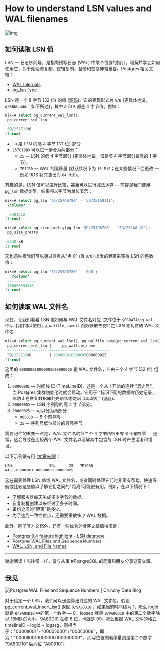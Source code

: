 # How to understand LSN values and WAL filenames

![img](https://gitlab.com/postgres-ai/postgresql-consulting/postgres-howtos/-/raw/main/files/0009_cover.png)

## 如何读取 LSN 值

LSN — 日志序列号，是指向预写日志 (WAL) 中某个位置的指针。理解并学会如何使用它，对于处理流复制、逻辑复制、备份和恢复非常重要。Postgres 相关文档：

- [WAL Internals](https://postgresql.org/docs/current/wal-internals.html)
- [pg_lsn Type](https://postgresql.org/docs/current/datatype-pg-lsn.html)

LSN 是一个 8 字节 (32 位) 的值 ([源码](https://gitlab.com/postgres/postgres/blob/4f2994647ff1e1209829a0085ca0c8d237dbbbb4/src/include/access/xlogdefs.h#L17))。它的表现形式为 `A/B` (更具体地说，`A/BBbbbbbb`，如下所述)，其中 `A` 和 `B` 都是 4 字节值。例如：

```sql
nik=# select pg_current_wal_lsn();
 pg_current_wal_lsn
--------------------
 5D/257E19B0
(1 row)
```

- `5D` 是 LSN 的高 4 字节 (32 位) 部分
- `257E19B0` 可以进一步分为两部分：
  - `25` — LSN 的低 4 字节部分 (更具体地说，仅是该 4 字节部分最高的 1 字节)。
  - `7E19B0` — WAL 的偏移量 (默认情况下为 `16 MiB`；在某些情况下会更改 — 例如 RDS 将其更改为 `64 MiB`)。

有趣的是，LSN 值可以进行比较，甚至可以进行减法运算 — 前提是我们使用 `pg_lsn` 数据类型。结果将以字节为单位表示：

```sql
nik=# select pg_lsn '5D/257D6780' - '5D/251A8118';
 ?column?
----------
  6481512
(1 row)

nik=# select pg_size_pretty(pg_lsn '5D/257D6780' - '5D/251A8118');
 pg_size_pretty
----------------
 6330 kB
(1 row)
```

这也意味着我们可以通过查看从"点 0" (值 `0/0`) 出发的距离来获得 LSN 的整数值：

```sql
nik=# select pg_lsn '5D/257D6780' - '0/0';
   ?column?
--------------
 400060934016
(1 row)
```

## 如何读取 WAL 文件名

现在，让我们看看 LSN 值如何与 WAL 文件名对应 (文件位于 `$PGDATA/pg_wal` 中)。我们可以使用 `pg_walfile_name()` 函数获取任何给定 LSN 相对应的 WAL 文件名：

```sql
nik=# select pg_current_wal_lsn(), pg_walfile_name(pg_current_wal_lsn());
 pg_current_wal_lsn |     pg_walfile_name
--------------------+--------------------------
 5D/257E19B0        | 000000010000005D00000025
(1 row)
```

这里的 `000000010000005D00000025` 是 WAL 文件名，它由三个 4 字节 (32 位) 组成：

1. `00000001` — 时间线 ID (TimeLineID)，这是一个从 1 开始的连续 "历史号"，当 Postgres 集群初始化时就会启动。它用于 "标识不同的数据库历史记录，以防止在恢复数据库的先前状态之后出现混乱" ([源码](https://gitlab.com/postgres/postgres/blob/4f2994647ff1e1209829a0085ca0c8d237dbbbb4/src/include/access/xlogdefs.h#L50))。
2. `0000005D` — LSN 序列号的高 4 字节部分。
3. `00000025` — 可以分为两部分：
   - `000000` — 6 个前导零
   - `25` — 序列号低位部分的最高字节

需要记住的重要一点是，WAL 文件名的第三个 4 字节内容里有 6 个前导零 — 通常，这会导致在比较两个 WAL 文件名以理解其中包含的 LSN 时产生混淆和错误。

以下示例很有用 ([文章来源](https://fluca1978.github.io/2020/05/28/PostgreSQLWalNames))：

```bash
LSN:                5D/      25   7E19B0
WAL: 00000001 0000005D 00000025
```

这在需要处理 LSN 值或 WAL 文件名，或者同时处理它们时非常有帮助。快速导航或比较这些值以了解它们之间的"距离"可能很有用。例如，在以下情况下：

- 了解服务器每天生成多少字节的数据。
- 自复制槽创建以来经过了多长时间。
- 备份之间的"距离"是多少。
- 为了达到一致性位点，还需要重放多少 WAL 数据。

此外，除了官方文档外，还有一些优秀的博客文章值得阅读：

- [Postgres 9.4 feature highlight - LSN datatype](https://paquier.xyz/postgresql-2/postgres-9-4-feature-highlight-lsn-datatype/)
- [Postgres WAL Files and Sequence Numbers](https://crunchydata.com/blog/postgres-wal-files-and-sequuence-numbers)
- [WAL, LSN, and File Names](https://fluca1978.github.io/2020/05/28/PostgreSQLWalNames)

---

谢谢阅读！和往常一样，请与从事 #PostgreSQL 的同事和朋友分享这篇文章。

## 我见

![Postgres WAL Files and Sequence Numbers | Crunchy Data Blog](https://imagedelivery.net/lPM0ntuwQfh8VQgJRu0mFg/c94fcd44-0fb3-4f28-db7a-ff8076c82a00/public)

对于给定一个 LSN，我们可以迅速算出对应的 WAL 文件名，假设 pg_current_wal_insert_lsn() 返回 `0/9A80D10` ，如果当前时间线为 1，那么 logid 就是 `0/9A80D10` 中的第一个数字 — 0，logseg 就是 `0/9A80D10` 中的第二个数字除以 16MB 的大小，9A80D10 左移 6 位，也就是 09。那么根据 WAL 文件的格式timelineID + logid + logseg，则相当于："00000001"+"00000000"+"00000009"，即为："000000010000000000000009" ，而写位置的偏移量则是第二个数字 "9A80D10" 后六位 "A80D10"。